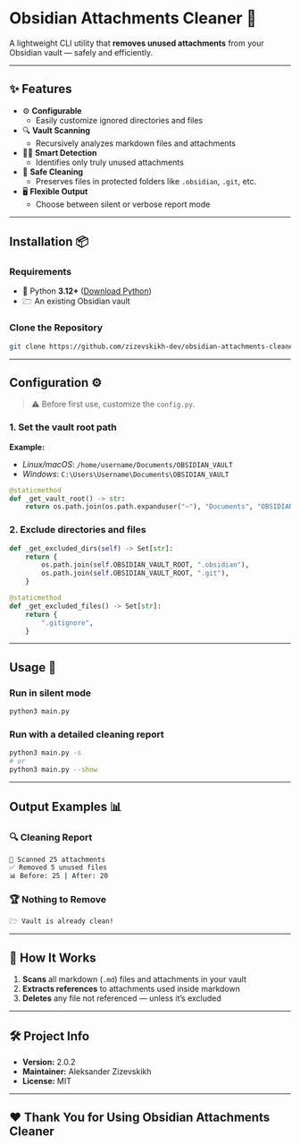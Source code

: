 # Obsidian Attachments Cleaner 🧹

A lightweight CLI utility that **removes unused attachments** from your Obsidian vault — safely and efficiently.

---

## ✨ Features

- ⚙️ **Configurable**
  - Easily customize ignored directories and files
- 🔍 **Vault Scanning**
  - Recursively analyzes markdown files and attachments
- 🕵️‍♂️ **Smart Detection**
  - Identifies only truly unused attachments
- 🧹 **Safe Cleaning**
  - Preserves files in protected folders like `.obsidian`, `.git`, etc.
- 🖥️ **Flexible Output**
  - Choose between silent or verbose report mode

---

## Installation 📦

### Requirements

- 🐍 Python **3.12+** ([Download Python](https://www.python.org/downloads/))
- 🗁 An existing Obsidian vault

### Clone the Repository

```bash
git clone https://github.com/zizevskikh-dev/obsidian-attachments-cleaner.git
```

---

## Configuration ⚙️

> ⚠️ Before first use, customize the `config.py`.

### 1. Set the vault root path

**Example:**
- *Linux/macOS*: `/home/username/Documents/OBSIDIAN_VAULT`
- *Windows*: `C:\Users\Username\Documents\OBSIDIAN_VAULT`

```python
@staticmethod
def _get_vault_root() -> str:
    return os.path.join(os.path.expanduser("~"), "Documents", "OBSIDIAN_VAULT")
```

### 2. Exclude directories and files

```python
def _get_excluded_dirs(self) -> Set[str]:
    return {
        os.path.join(self.OBSIDIAN_VAULT_ROOT, ".obsidian"),
        os.path.join(self.OBSIDIAN_VAULT_ROOT, ".git"),
    }
```

```python
@staticmethod
def _get_excluded_files() -> Set[str]:
    return {
        ".gitignore",
    }
```

---

## Usage 🚀

### Run in silent mode
```bash
python3 main.py
```

### Run with a detailed cleaning report

```bash
python3 main.py -s
# or
python3 main.py --show
```
	 
---
## Output Examples  📊

### 🔍 Cleaning Report

```bash
🧹 Scanned 25 attachments
✅ Removed 5 unused files
📊 Before: 25 | After: 20
```

### 🏆 Nothing to Remove

```bash
🗁 Vault is already clean!
```

---

## 🧠 How It Works

1. **Scans** all markdown (`.md`) files and attachments in your vault
2. **Extracts references** to attachments used inside markdown
3. **Deletes** any file not referenced — unless it’s excluded

---

## 🛠️ Project Info

- **Version:** 2.0.2
- **Maintainer:** Aleksander Zizevskikh
- **License:** MIT

---

## ❤️ Thank You for Using Obsidian Attachments Cleaner
